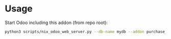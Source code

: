 # Usage

Start Odoo including this addon (from repo root):

```bash
python3 scripts/nix_odoo_web_server.py --db-name mydb --addon purchase_order_uninvoiced_amount
```
